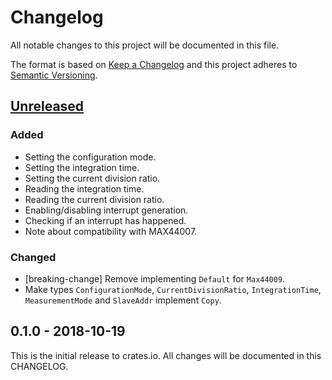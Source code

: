 # Changelog

All notable changes to this project will be documented in this file.

The format is based on [Keep a Changelog](http://keepachangelog.com/en/1.0.0/)
and this project adheres to [Semantic Versioning](http://semver.org/spec/v2.0.0.html).

## [Unreleased]

### Added
- Setting the configuration mode.
- Setting the integration time.
- Setting the current division ratio.
- Reading the integration time.
- Reading the current division ratio.
- Enabling/disabling interrupt generation.
- Checking if an interrupt has happened.
- Note about compatibility with MAX44007.

### Changed
- [breaking-change] Remove implementing `Default` for `Max44009`.
- Make types `ConfigurationMode`, `CurrentDivisionRatio`, `IntegrationTime`,
  `MeasurementMode` and `SlaveAddr` implement `Copy`.

## 0.1.0 - 2018-10-19

This is the initial release to crates.io. All changes will be documented in
this CHANGELOG.

[Unreleased]: https://github.com/eldruin/max44009-rs/compare/v0.1.0...HEAD


